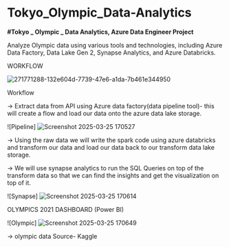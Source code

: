 # Tokyo_Olympic_Data-Analytics
**#Tokyo _ Olympic _ Data Analytics, Azure Data Engineer Project**

Analyze Olympic data using various tools and technologies, including Azure Data Factory, Data Lake Gen 2, Synapse Analytics, and Azure Databricks.

WORKFLOW

![271771288-132e604d-7739-47e6-a1da-7b461e344950](https://github.com/user-attachments/assets/ff6a0810-90d9-4a5c-b228-21cadd6aa9fa)


Workflow

-> Extract data from API using Azure data factory(data pipeline tool)- this will create a flow and load our data onto the azure data lake storage.

![Pipeline] ![Screenshot 2025-03-25 170527](https://github.com/user-attachments/assets/a64880c4-7c8c-4667-81df-9ebbc836e426)



-> Using the raw data we will write the spark code using azure databricks and transform our data and load our data back to our transform data lake storage.

-> We will use synapse analytics to run the SQL Queries on top of the transform data so that we can find the insights and get the visualization on top of it.

![Synapse] ![Screenshot 2025-03-25 170614](https://github.com/user-attachments/assets/41c06a74-2ed9-41eb-9453-df1d99a22bce)




OLYMPICS 2021 DASHBOARD (Power BI)

![Olympic] ![Screenshot 2025-03-25 170649](https://github.com/user-attachments/assets/85600148-dcfe-4999-81dd-2a8e9f8f03c3)



-> olympic data Source- Kaggle
